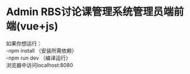 # Admin RBS讨论课管理系统管理员端前端(vue+js)     
    
如果你想运行：   
-npm install  （安装所需依赖）   
-npm run dev  （编译运行）   
浏览器中访问localhost:8080    
